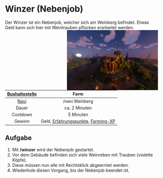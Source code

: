 # Winzer (Nebenjob)

Der Winzer ist ein Nebenjob, welcher sich am Weinberg befindet. Etwas Geld kann sich hier mit Weintrauben pflücken erarbeitet werden. <img align="right" width="300" eight="150" src="../../../assets/image/nebenjobs/Winzer.png">


| [Bushaltestelle](../../pages/öpnv/bus.md) | Farm |
| :-: | :-: |
| [Navi](../../pages/allgemein/navigation.md) | /navi Weinberg |
| Dauer | ca. 2 Minuten |
| Cooldown | 5 Minuten |
| Gewinn | Geld, [Erfahrungspunkte](../../pages/allgemein/level.md), [Farming-XP](../../pages/skills/farming.md) |


## Aufgabe
1. Mit **/winzer** wird der Nebenjob gestartet.
2. Vor dem Gebäude befinden sich viele Weinreben mit Trauben (violette Köpfe).
3. Diese müssen nun alle mit Rechtsklick abgeerntet werden.
4. Wiederhole diesen Vorgang, bis der Nebenjob beendet ist.
